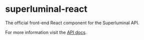 # superluminal-react

The official front-end React component for the Superluminal API.

For more information visit the [API docs](https://getluminal.com/docs).